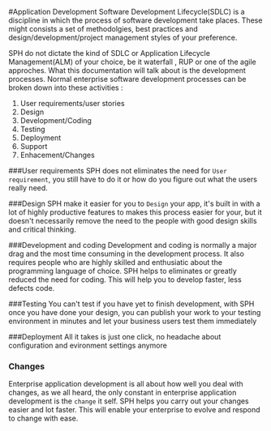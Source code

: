 ﻿#Application Development
Software Development Lifecycle(SDLC) is a discipline in which the process of software development take places. These might consists a set of methodolgies, best practices and design/development/project management styles of your preference.

SPH do not dictate the kind of SDLC or Application Lifecycle Management(ALM) of your choice, be it waterfall , RUP or one of the agile approches. What this documentation will talk about is the development processes. Normal enterprise software development processes can be broken down into these activities :

1. User requirements/user stories
2. Design
3. Development/Coding
4. Testing 
5. Deployment
6. Support
7. Enhacement/Changes

###User requirements
SPH does not eliminates the need for `User requirement`, you still have to do it or how do you figure out what the users really need. 

###Design
SPH make it easier for you to `Design` your app, it's built in with a lot of highly productive features to makes this process easier for your, but it doesn't necessarily remove the need to the people with good design skills and critical thinking.

###Development and coding 
Development and coding is normally a major drag and the most time consuming in the development process. It also requires people who are highly skilled and enthusiatic about the programming language of choice. SPH helps to eliminates or greatly reduced the need for coding. This will help you to develop faster, less defects code.

###Testing
You can't test if you have yet to finish development, with SPH once you have done your design, you can publish your work to your testing environment in minutes and let your business users test them immediately

###Deployment
All it takes is just one click, no headache about configuration and evironment settings anymore

### Changes
Enterprise application development is all about how well you deal with changes, as we all heard, the only constant in enterprise application development is the `change` it self. SPH helps you carry out your changes easier and lot faster. This will enable your enterprise to evolve and respond to change with ease.
